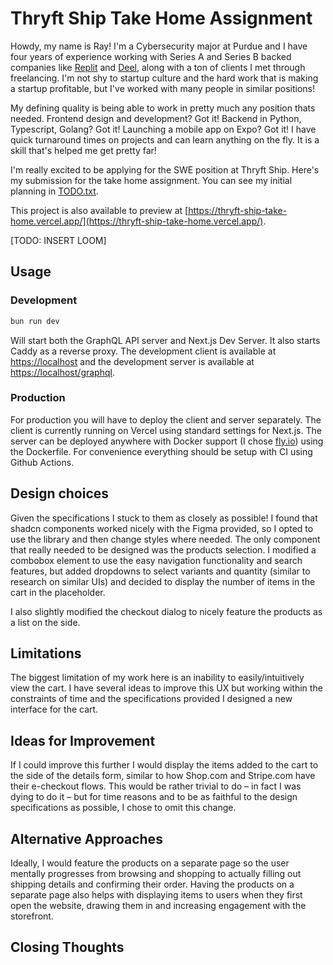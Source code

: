# Thryft Ship Take Home Assignment

Howdy, my name is Ray! I'm a Cybersecurity major at Purdue and I have four years of experience working
with Series A and Series B backed companies like [Replit](https://replit.com) and [Deel](https://deel.com),
along with a ton of clients I met through freelancing. I'm not shy to startup culture and the hard work
that is making a startup profitable, but I've worked with many people in similar positions!

My defining quality is being able to work in pretty much any position thats needed. Frontend design and
development? Got it! Backend in Python, Typescript, Golang? Got it! Launching a mobile app on Expo? Got
it! I have quick turnaround times on projects and can learn anything on the fly. It is a skill that's
helped me get pretty far!

I'm really excited to be applying for the SWE position at Thryft Ship. Here's my submission for the take
home assignment. You can see my initial planning in [TODO.txt](./TODO.txt).

This project is also available to preview at [https://thryft-ship-take-home.vercel.app/](https://thryft-ship-take-home.vercel.app/).

[TODO: INSERT LOOM]

## Usage

### Development

```sh
bun run dev
```

Will start both the GraphQL API server and Next.js Dev Server. It also starts Caddy as a reverse
proxy. The development client is available at [https://localhost](https://localhost) and the development
server is available at [https://localhost/graphql](https://localhost/graphql).

### Production

For production you will have to deploy the client and server separately. The client is currently
running on Vercel using standard settings for Next.js. The server can be deployed anywhere with Docker
support (I chose [fly.io](https://fly.io)) using the Dockerfile. For convenience everything should be
setup with CI using Github Actions.

## Design choices

Given the specifications I stuck to them as closely as possible! I found that shadcn components worked
nicely with the Figma provided, so I opted to use the library and then change styles where needed. The
only component that really needed to be designed was the products selection. I modified a combobox element
to use the easy navigation functionality and search features, but added dropdowns to select variants and
quantity (similar to research on similar UIs) and decided to display the number of items in the cart in the
placeholder.

I also slightly modified the checkout dialog to nicely feature the products as a list on the side.

## Limitations

The biggest limitation of my work here is an inability to easily/intuitively view the cart. I have several
ideas to improve this UX but working within the constraints of time and the specifications provided I designed
a new interface for the cart.

## Ideas for Improvement

If I could improve this further I would display the items added to the cart to the side of the details form,
similar to how Shop.com and Stripe.com have their e-checkout flows. This would be rather trivial to do – in
fact I was dying to do it – but for time reasons and to be as faithful to the design specifications as possible,
I chose to omit this change.

## Alternative Approaches

Ideally, I would feature the products on a separate page so the user mentally progresses from browsing and
shopping to actually filling out shipping details and confirming their order. Having the products on a separate
page also helps with displaying items to users when they first open the website, drawing them in and increasing
engagement with the storefront.

## Closing Thoughts
